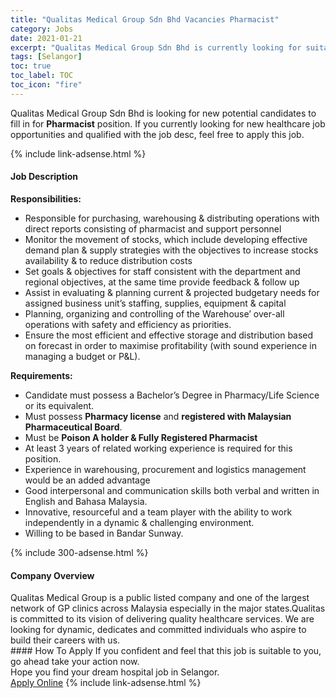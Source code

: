 ```yaml
---
title: "Qualitas Medical Group Sdn Bhd Vacancies Pharmacist" 
category: Jobs 
date: 2021-01-21 
excerpt: "Qualitas Medical Group Sdn Bhd is currently looking for suitable person to fill in the Pharmacist which positioned at Selangor" 
tags: [Selangor] 
toc: true 
toc_label: TOC 
toc_icon: "fire" 
--- 
```


<p>Qualitas Medical Group Sdn Bhd is looking for new potential candidates to fill in for <b>Pharmacist</b> position. If you currently looking for new healthcare job opportunities and qualified with the job desc, feel free to apply this job.
</p>{% include link-adsense.html %} 
<div><div><h4>Job Description</h4></div><div><div><span><div><div><strong>Responsibilities:</strong></div><ul><li>Responsible for purchasing, warehousing &amp; distributing operations with direct reports consisting of pharmacist and support personnel</li><li>Monitor the movement of stocks, which include developing effective demand plan &amp; supply strategies with the objectives to increase stocks availability &amp; to reduce distribution costs</li><li>Set goals &amp; objectives for staff consistent with the department and regional objectives, at the same time provide feedback &amp; follow up</li><li>Assist in evaluating &amp; planning current &amp; projected budgetary needs for assigned business unit&#8217;s staffing, supplies, equipment &amp; capital</li><li>Planning, organizing and controlling of the Warehouse&#8217; over-all operations with safety and efficiency as priorities.</li><li>Ensure the most efficient and effective storage and distribution based on forecast in order to maximise profitability (with sound experience in managing a budget or P&amp;L).</li></ul><div><strong>Requirements:</strong></div><ul><li>Candidate must possess a Bachelor&#8217;s Degree in Pharmacy/Life Science or its equivalent.</li><li>Must possess <strong>Pharmacy license</strong> and <strong>registered with Malaysian Pharmaceutical Board</strong>.</li><li>Must be <strong>Poison A holder &amp; Fully Registered Pharmacist</strong></li><li>At least 3 years of related working experience is required for this position.</li><li>Experience in warehousing, procurement and logistics management would be an added advantage</li><li>Good interpersonal and communication skills both verbal and written in English and Bahasa Malaysia.</li><li>Innovative, resourceful and a team player with the ability to work independently in a dynamic &amp; challenging environment.</li><li>Willing to be based in Bandar Sunway.</li></ul></div></span></div></div></div> 
{% include 300-adsense.html %} 
<div><div><h4>Company Overview</h4></div><div><div><span><div><div>Qualitas Medical Group is a public listed company and one of the largest network of GP clinics across Malaysia especially in the major states.Qualitas is committed to its vision of delivering quality healthcare services. We are looking for dynamic, dedicates and committed individuals who aspire to build their careers with us.</div></div></span></div></div></div> 
#### How To Apply 
If you confident and feel that this job is suitable to you, go ahead take your action now. <br/> 
Hope you find your dream hospital job in Selangor. <br/> 
<a href="https://www.jobstreet.com.my/en/job/pharmacist-4466521?jobId=jobstreet-my-job-4466521&sectionRank=16&token=0~5cbf2b19-ccd1-48a8-839c-ddb740c173e4&fr=SRP%20View%20In%20New%20Ta" class="btn btn--warning" target="_blank" rel="nofollow noopenner">Apply Online</a> 
{% include link-adsense.html %} 